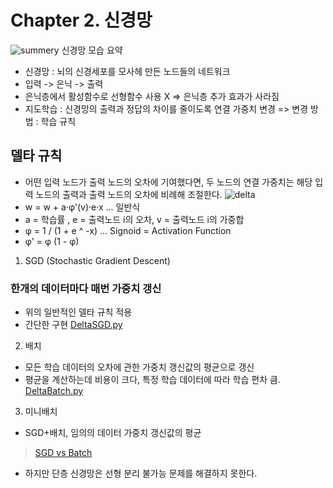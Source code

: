 Chapter 2. 신경망
====================

![summery](https://t1.daumcdn.net/thumb/R1280x0/?fname=http://t1.daumcdn.net/brunch/service/user/wLl/image/XesjORemSuVCNPLihSg_4MsXduQ)
신경망 모습 요약 

+ 신경망 : 뇌의 신경세포를 모사헤 만든 노드들의 네트워크
+ 입력 -> 은닉 -> 출력 
+ 은닉층에서 활성함수로 선형함수 사용 X => 은닉층 추가 효과가 사라짐
+ 지도학습 : 신경망의 출력과 정답의 차이를 줄이도록 연결 가중치 변경 => 변경 방법 : 학습 규칙

## 델타 규칙
+ 어떤 입력 노드가 출력 노드의 오차에 기여했다면, 두 노드의 연결 가중치는 해당 입력 노드의 출력과 출력 노드의 오차에 비례해 조절한다.
![delta](https://upload.wikimedia.org/wikipedia/commons/thumb/6/60/ArtificialNeuronModel_english.png/900px-ArtificialNeuronModel_english.png)
+ w = w + a·φ'(v)·e·x       ... 일반식
+ a = 학습률 , e = 출력노드 i의 오차, v = 출력노드 i의 가중합
+ φ = 1 / (1 + e ^ -x)      ... Signoid = Activation Function
+ φ' = φ (1 - φ)
  
1. SGD (Stochastic Gradient Descent)
### 한개의 데이터마다 매번 가중치 갱신
+ 위의 일반적인 델타 규칙 적용
+ 간단한 구현 
[DeltaSGD.py](ch2_Neural_Network/DeltaSGD.py)

2. 배치
+ 모든 학습 데이터의 오차에 관한 가중치 갱신값의 평균으로 갱신
+ 평균을 계산하는데 비용이 크다, 특정 학습 데이터에 따라 학습 편차 큼.
[DeltaBatch.py](ch2_Neural_Network/DeltaBatch.py)

3. 미니배치
+ SGD+배치, 임의의 데이터 가중치 갱신값의 평균

> [SGD vs Batch](ch2_Neural_Netword/SGDvsBatch.py)

+ 하지만 단층 신경망은 선형 분리 불가능 문제를 해결하지 못한다.